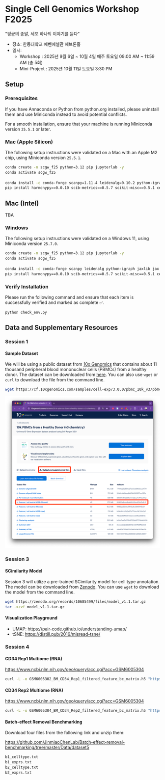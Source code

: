 # Single Cell Genomics Workshop F2025

"평균의 종말, 세포 하나의 이야기를 듣다"

- 장소: 한동대학교 에벤에셀관 헤브론홀
- 일시:
    - Workshop : 2025년 9월 6일 ~ 10월 4일 매주 토요일 09:00 AM ~ 11:59 AM (총 5회)
    - Mini-Project : 2025년 10월 11일 토요일 3:30 PM

## Setup

### Prerequisites

If you have Annaconda or Python from python.org installed, please uninstall them and use Miniconda instead to avoid potential conflicts.

For a smooth installation, ensure that your machine is running Miniconda version `25.5.1` or later.

### Mac (Apple Silicon)

The following setup instructions were validated on a Mac with an Apple M2 chip, using Miniconda version `25.5.1`.

```bash
conda create -n scgw_f25 python=3.12 pip jupyterlab -y
conda activate scgw_f25

conda install -c conda-forge scanpy=1.11.4 leidenalg=0.10.2 python-igraph=0.11.9 jaxlib=0.5.3 jax=0.5.3 conda-forge::scvi-tools=1.3.3 bioconda::gseapy=1.1.9 conda-forge::hnswlib=0.8.0 conda-forge::python-annoy=1.17.3
pip install harmonypy==0.0.10 scib-metrics==0.5.7 scikit-misc==0.5.1 celltypist==1.7.1 scrublet==0.2.3 scimilarity==0.4.1 Cython==3.1.3
```

## Mac (Intel)

TBA

### Windows

The following setup instructions were validated on a Windows 11, using Miniconda version `25.7.0`.

```bash
conda create -n scgw_f25 python=3.12 pip jupyterlab -y
conda activate scgw_f25

conda install -c conda-forge scanpy leidenalg python-igraph jaxlib jax conda-forge::hnswlib conda-forge::python-annoy
pip install harmonypy==0.0.10 scib-metrics==0.5.7 scikit-misc==0.5.1 celltypist==1.7.1 scrublet gseapy scvi-tools scimilarity Cython
```

### Verify Installation

Please run the following command and ensure that each item is successfully verified and marked as complete ✅.

```bash
python check_env.py
```

## Data and Supplementary Resources

### Session 1

#### Sample Dataset

We will be using a public dataset from [10x Genomics](https://www.10xgenomics.com/datasets/10-k-pbm-cs-from-a-healthy-donor-v-3-chemistry-3-standard-3-0-0) that contains about 11 thousand peripheral blood mononuclear cells (PBMCs) from a healthy donor. The dataset can be downloaded from [here](https://cf.10xgenomics.com/samples/cell-exp/3.0.0/pbmc_10k_v3/pbmc_10k_v3_filtered_feature_bc_matrix.h5). You can also use `wget` or `curl` to download the file from the command line.

```bash
wget https://cf.10xgenomics.com/samples/cell-exp/3.0.0/pbmc_10k_v3/pbmc_10k_v3_filtered_feature_bc_matrix.h5
```

![Download](./img/pbmc_10k_v3_filtered_feature_bc_matrix.png)

### Session 3

#### SCimilarity Model

Session 3 will utilize a pre-trained SCimilarity model for cell type annotation. The model can be downloaded from [Zenodo](https://zenodo.org/records/10685499). You can use `wget` to download the model from the command line.

```bash
wget https://zenodo.org/records/10685499/files/model_v1.1.tar.gz
tar -xzvf model_v1.1.tar.gz
```

#### Visualization Playground

- UMAP: https://pair-code.github.io/understanding-umap/
- tSNE: https://distill.pub/2016/misread-tsne/

### Session 4

#### CD34 Rep1 Multiome (RNA)

https://www.ncbi.nlm.nih.gov/geo/query/acc.cgi?acc=GSM6005304

```bash
curl -L -o GSM6005302_BM_CD34_Rep1_filtered_feature_bc_matrix.h5 "https://www.ncbi.nlm.nih.gov/geo/download/?acc=GSM6005302&format=file&file=GSM6005302%5FBM%5FCD34%5FRep1%5Ffiltered%5Ffeature%5Fbc%5Fmatrix%2Eh5"
```

#### CD34 Rep2 Multiome (RNA)

https://www.ncbi.nlm.nih.gov/geo/query/acc.cgi?acc=GSM6005304

```bash
curl -L -o GSM6005304_BM_CD34_Rep2_filtered_feature_bc_matrix.h5 "https://www.ncbi.nlm.nih.gov/geo/download/?acc=GSM6005304&format=file&file=GSM6005304%5FBM%5FCD34%5FRep2%5Ffiltered%5Ffeature%5Fbc%5Fmatrix%2Eh5"
```

#### Batch-effect Removal Benchmarking

Download four files from the following link and unzip them:

https://github.com/JinmiaoChenLab/Batch-effect-removal-benchmarking/tree/master/Data/dataset5

```bash
b1_celltype.txt
b1_exprs.txt
b2_celltype.txt
b2_exprs.txt
```
